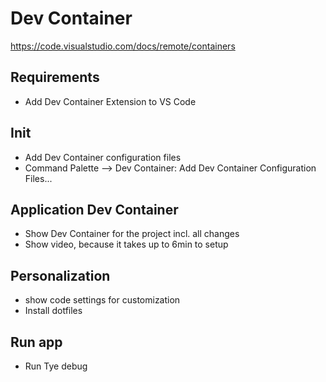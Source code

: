 # Dev Container

<https://code.visualstudio.com/docs/remote/containers>

## Requirements

- Add Dev Container Extension to VS Code

## Init

- Add Dev Container configuration files
- Command Palette --> Dev Container: Add Dev Container Configuration Files...

## Application Dev Container

- Show Dev Container for the project incl. all changes
- Show video, because it takes up to 6min to setup

## Personalization

- show code settings for customization
- Install dotfiles

## Run app

- Run Tye debug
